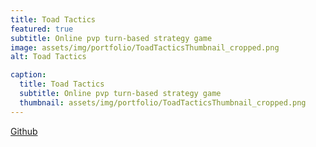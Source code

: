 ```yaml
---
title: Toad Tactics
featured: true
subtitle: Online pvp turn-based strategy game
image: assets/img/portfolio/ToadTacticsThumbnail_cropped.png
alt: Toad Tactics

caption:
  title: Toad Tactics
  subtitle: Online pvp turn-based strategy game
  thumbnail: assets/img/portfolio/ToadTacticsThumbnail_cropped.png
---
```


[Github](https://github.com/yochie/thom)



